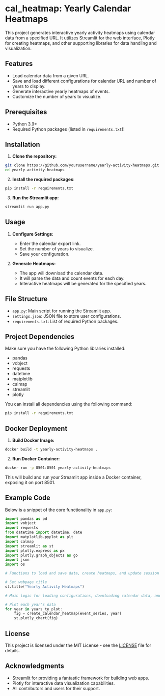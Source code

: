 # cal_heatmap: Yearly Calendar Heatmaps

This project generates interactive yearly activity heatmaps using calendar data from a specified URL. It utilizes Streamlit for the web interface, Plotly for creating heatmaps, and other supporting libraries for data handling and visualization.

## Features
- Load calendar data from a given URL.
- Save and load different configurations for calendar URL and number of years to display.
- Generate interactive yearly heatmaps of events.
- Customize the number of years to visualize.

## Prerequisites

- Python 3.9+
- Required Python packages (listed in `requirements.txt`)!

## Installation

1. **Clone the repository:**

```sh
git clone https://github.com/yourusername/yearly-activity-heatmaps.git
cd yearly-activity-heatmaps
```

2. **Install the required packages:**

```sh
pip install -r requirements.txt
```

3. **Run the Streamlit app:**

```sh
streamlit run app.py
```

## Usage

1. **Configure Settings:**
   - Enter the calendar export link.
   - Set the number of years to visualize.
   - Save your configuration.

2. **Generate Heatmaps:**
   - The app will download the calendar data.
   - It will parse the data and count events for each day.
   - Interactive heatmaps will be generated for the specified years.

## File Structure

- `app.py`: Main script for running the Streamlit app.
- `settings.json`: JSON file to store user configurations.
- `requirements.txt`: List of required Python packages.

## Project Dependencies

Make sure you have the following Python libraries installed:

- pandas
- vobject
- requests
- datetime
- matplotlib
- calmap
- streamlit
- plotly

You can install all dependencies using the following command:

```sh
pip install -r requirements.txt
```

## Docker Deployment

1. **Build Docker Image:**

```sh
docker build -t yearly-activity-heatmaps .
```

2. **Run Docker Container:**

```sh
docker run -p 8501:8501 yearly-activity-heatmaps
```

This will build and run your Streamlit app inside a Docker container, exposing it on port 8501.

## Example Code

Below is a snippet of the core functionality in `app.py`:

```python
import pandas as pd 
import vobject
import requests
from datetime import datetime, date
import matplotlib.pyplot as plt
import calmap
import streamlit as st 
import plotly.express as px
import plotly.graph_objects as go
import json
import os

# Functions to load and save data, create heatmaps, and update session state...

# Set webpage title
st.title("Yearly Activity Heatmaps")

# Main logic for loading configurations, downloading calendar data, and generating heatmaps...

# Plot each year's data
for year in years_to_plot:
    fig = create_calendar_heatmap(event_series, year)
    st.plotly_chart(fig)
```

## License

This project is licensed under the MIT License - see the [LICENSE](LICENSE) file for details.

## Acknowledgments

- Streamlit for providing a fantastic framework for building web apps.
- Plotly for interactive data visualization capabilities.
- All contributors and users for their support.
